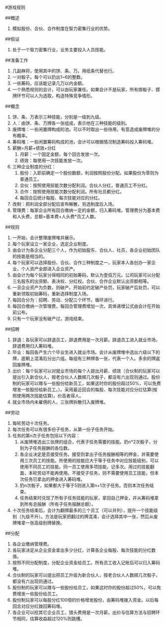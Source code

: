 #游戏规则

##概述
1. 模拟股份、合伙、合作制度在智力密集行业的优势。

##假设
1. 处于一个智力密集行业，业务主要投入人员技能。

##准备工作
1. 几副麻将，使用其中的饼、条、万。用纸条代替也行。
1. 一对骰子。每个可以扔出1~6的整数。
1. 一些筹码，应该能记录几万以内金额。
1. 一个熟悉规则的会计，可以由玩家兼任。如果会计不是玩家，所有掷骰子、摸牌环节可以人为选取，构造特殊竞争情形。

##概念
1. 饼、条、万表示三种技能，分别是一级到九级。
1. 人：由饼、条、万牌各一张组成，表示他在三种技能的级别。
1. 废牌堆：一些闲置牌构成的池。可以不时取出一些待用，有意造成废牌堆的分布概率。
1. 筹码堆：一些闲置筹码构成的池，会计可以根据情况制造筹码投入筹码堆。
1. 薪酬=月薪+绩效+分红
	1. 月薪：一个固定金额，每个回合发放一次。
	1. 绩效：每使用一次技能发放一次。
1. 三种企业制度的分红：
	1. 股份：入职前确定一个股份数额，利润按照股份分配。如果股份为零则为普通员工。
	1. 合伙：按照使用技能次数分配利润。合伙人分红，普通员工不分红。
	1. 合作：按照使用技能次数分配利润。所有社员都分红。
	1. 每回合后统计每股、每次技能对应的分红。
1. 改制：把利润全部分配后宣布解散，另选制度后入场。
1. 管理费：每家企业所有回合缴纳一定的金额，归入筹码堆。管理费分为基本费和人头费，总额=基本费+人头费*员工人数。

##规则
1. 一开始，会计整理废牌堆并展示。
1. 每个玩家设立一家企业，选定企业制度。
1. 由会计为各企业分配三个人，作为初始股东、合伙人、社员，各企业初始团队的技能是相当的。
1. 每个玩家可以选择股份、合伙、合作三种制度之一，玩家本人各创办一家企业，个人资产全部进入企业资产。
1. 由会计为每个玩家分得相同的初始筹码，默认为壹佰万元。公司玩家可以分配三名股东的出资额、表决权、分红权。合伙、合作企业默认出资额相等。
1. 一旦企业资产为负数，则破产。开始前约定破产处罚，玩家破产后处罚，可以重新领取初始筹码，重新选择制度入场。
1. 每回合分为：招聘、劳动、分配三个环节，循环进行。
1. 每回合缴纳一次管理费，每回合管理费增加一次，具体递增公式由会计在开始前公布。
1. 只有一个玩家没有破产过，游戏结束。

##招聘
1. 辞退：各玩家可以辞退员工，辞退费用是一次月薪。辞退员工进入就业市场，辞退费用归入筹码堆。
1. 毕业：每回各产生六个毕业生进入就业市场。会计从废牌堆中选出六级以下的牌，底朝上混淆后分出六组。每组有三种牌各一张，代表一个人。多余的牌返回废牌堆。
1. 出价：每个玩家可以对就业市场的每个人提出月薪、绩效（合伙制的玩家可以提出引入新合伙人，按老合伙人人数掷几次骰子，都没有六出现则通过。股份制的玩家可以赠与一些股份给新员工，如果这时你的股份超过50%，可以免费增发一些股份给新员工。）。采用最近回合的每股、每次技能对应分红估算(按照使用两次技能估算)，价高者得人。
1. 就业市场内未雇佣的人，三张牌拆散归入废牌堆。

##劳动
1. 每轮劳动十次任务。
1. 每次任务可以有很多份子任务，从第一份子任务开始。
1. 任务的第n次子任务包括以下内容：
	1. 从废牌堆选出三张牌的组合，代表子任务需要的技能。扔n*2次骰子，分别为子任务报酬的各位数。
	1. 各企业决定是否接受任务。接受则拿出子任务报酬相等的押金，并需要使用三次员工的技能。所使用的技能应大于等于任务中对应技能级别，可以使用不同员工的技能。同一员工使用多项技能，记多次。用过的技能翻面，本轮劳动不能再使用。不接受子任务，则不需要使用员工技能，但本次任务已拿出的押金进入筹码堆。
	1. 扔n次骰子，如果都大于等于5则进入第n+1次子任务。否则本次任务结束。
	1. 任务结束时兑现了所有子任务技能的玩家，拿回自己押金，并从筹码堆拿到所有总报酬（所有子任务报酬总额）。
1. 十次任务结束后，会计为翻牌最多的三个员工（可以并列），提升一个技能级别（九级不升）。方法是玩家把翻过的牌混淆，会计选择其中一张，然后从废牌堆拿一张高级别牌替换。

##分配
1. 各企业缴纳管理费。
1. 各玩家决定从企业资金拿出多少分红，计算各企业每股、每次技能的分红数值。
1. 按照不同分配制度，分配企业资金给员工。所有员工收入记账后可以归入筹码堆。
1. 合伙制的玩家可以提出把员工升级为新合伙人，按老合伙人人数掷几次骰子，都没有六出现则通过。
1. 股份制的玩家可以赠与一些股份给员工，如果这时你的股份超过50%，可以免费增发一些股份给员工。
1. 股份制玩家可以每股分红100倍的价格增发股份，由筹码堆拨入资金。以后每回合对应分红拨回筹码堆。
1. 各企业可以挖其它企业员工，猎头费用是一次月薪。出价与估算方法与招聘环节相同，估算收益超过120%则跳槽。


